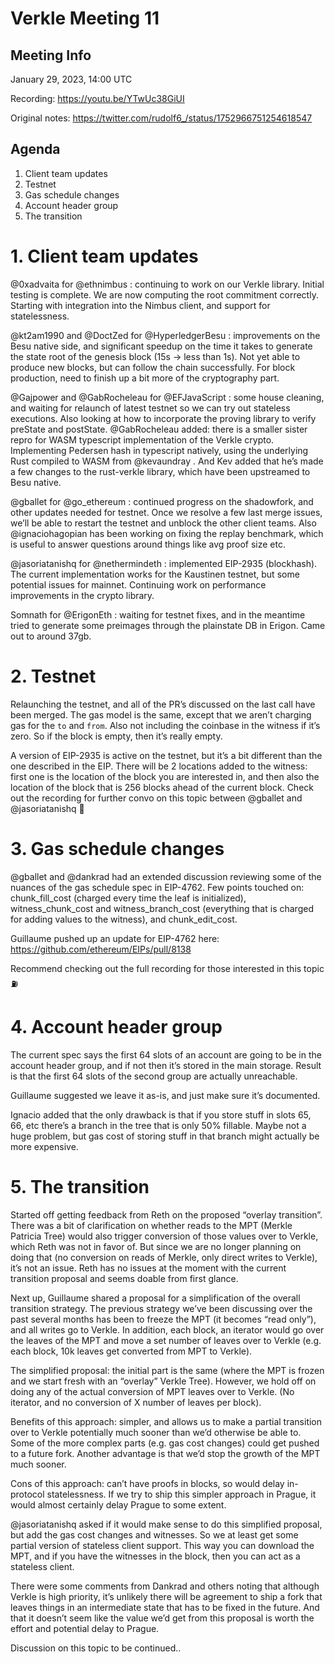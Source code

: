 # Verkle Meeting 11

## Meeting Info

January 29, 2023, 14:00 UTC

Recording: https://youtu.be/YTwUc38GiUI

Original notes: https://twitter.com/rudolf6_/status/1752966751254618547


## Agenda

1. Client team updates
2. Testnet
3. Gas schedule changes
4. Account header group
5. The transition

# 1. Client team updates

@0xadvaita
 for 
@ethnimbus
: continuing to work on our Verkle library. Initial testing is complete. We are now computing the root commitment correctly. Starting with integration into the Nimbus client, and support for statelessness.

@kt2am1990
 and 
@DoctZed
 for 
@HyperledgerBesu
: improvements on the Besu native side, and significant speedup on the time it takes to generate the state root of the genesis block (15s -> less than 1s). Not yet able to produce new blocks, but can follow the chain successfully. For block production, need to finish up a bit more of the cryptography part.

@Gajpower
 and 
@GabRocheleau
 for 
@EFJavaScript
: some house cleaning, and waiting for relaunch of latest testnet so we can try out stateless executions. Also looking at how to incorporate the proving library to verify preState and postState. 
@GabRocheleau
 added: there is a smaller sister repro for WASM typescript implementation of the Verkle crypto. Implementing Pedersen hash in typescript natively, using the underlying Rust compiled to WASM from 
@kevaundray
. And Kev added that he’s made a few changes to the rust-verkle library, which have been upstreamed to Besu native.

@gballet
 for 
@go_ethereum
: continued progress on the shadowfork, and other updates needed for testnet. Once we resolve a few last merge issues, we’ll be able to restart the testnet and unblock the other client teams. Also 
@ignaciohagopian
 has been working on fixing the replay benchmark, which is useful to answer questions around things like avg proof size etc. 

@jasoriatanishq
 for 
@nethermindeth
: implemented EIP-2935 (blockhash). The current implementation works for the Kaustinen testnet, but some potential issues for mainnet. Continuing work on performance improvements in the crypto library.

Somnath for 
@ErigonEth
: waiting for testnet fixes, and in the meantime tried to generate some preimages through the plainstate DB in Erigon. Came out to around 37gb.

# 2. Testnet

Relaunching the testnet, and all of the PR’s discussed on the last call have been merged. The gas model is the same, except that we aren’t charging gas for the `to` and `from`. Also not including the coinbase in the witness if it’s zero. So if the block is empty, then it’s really empty.

A version of EIP-2935 is active on the testnet, but it’s a bit different than the one described in the EIP. There will be 2 locations added to the witness: first one is the location of the block you are interested in, and then also the location of the block that is 256 blocks ahead of the current block. Check out the recording for further convo on this topic between 
@gballet
 and 
@jasoriatanishq
 💪

# 3. Gas schedule changes

@gballet
 and 
@dankrad
 had an extended discussion reviewing some of the nuances of the gas schedule spec in EIP-4762. Few points touched on: chunk_fill_cost (charged every time the leaf is initialized), witness_chunk_cost and witness_branch_cost (everything that is charged for adding values to the witness), and chunk_edit_cost.

Guillaume pushed up an update for EIP-4762 here: https://github.com/ethereum/EIPs/pull/8138

Recommend checking out the full recording for those interested in this topic ⛽️


# 4. Account header group

The current spec says the first 64 slots of an account are going to be in the account header group, and if not then it’s stored in the main storage. Result is that the first 64 slots of the second group are actually unreachable.

Guillaume suggested we leave it as-is, and just make sure it’s documented.

Ignacio added that the only drawback is that if you store stuff in slots 65, 66, etc there’s a branch in the tree that is only 50% fillable. Maybe not a huge problem, but gas cost of storing stuff in that branch might actually be more expensive.


# 5. The transition

Started off getting feedback from Reth on the proposed “overlay transition”. There was a bit of clarification on whether reads to the MPT (Merkle Patricia Tree) would also trigger conversion of those values over to Verkle, which Reth was not in favor of. But since we are no longer planning on doing that (no conversion on reads of Merkle, only direct writes to Verkle), it’s not an issue. Reth has no issues at the moment with the current transition proposal and seems doable from first glance.

Next up, Guillaume shared a proposal for a simplification of the overall transition strategy. The previous strategy we’ve been discussing over the past several months has been to freeze the MPT (it becomes “read only”), and all writes go to Verkle. In addition, each block, an iterator would go over the leaves of the MPT and move a set number of leaves over to Verkle (e.g. each block, 10k leaves get converted from MPT to Verkle).

The simplified proposal: the initial part is the same (where the MPT is frozen and we start fresh with an “overlay” Verkle Tree). However, we hold off on doing any of the actual conversion of MPT leaves over to Verkle. (No iterator, and no conversion of X number of leaves per block).

Benefits of this approach: simpler, and allows us to make a partial transition over to Verkle potentially much sooner than we’d otherwise be able to. Some of the more complex parts (e.g. gas cost changes) could get pushed to a future fork. Another advantage is that we’d stop the growth of the MPT much sooner.

Cons of this approach: can’t have proofs in blocks, so would delay in-protocol statelessness. If we try to ship this simpler approach in Prague, it would almost certainly delay Prague to some extent.

@jasoriatanishq
 asked if it would make sense to do this simplified proposal, but add the gas cost changes and witnesses. So we at least get some partial version of stateless client support. This way you can download the MPT, and if you have the witnesses in the block, then you can act as a stateless client.

There were some comments from Dankrad and others noting that although Verkle is high priority, it’s unlikely there will be agreement to ship a fork that leaves things in an intermediate state that has to be fixed in the future. And that it doesn’t seem like the value we’d get from this proposal is worth the effort and potential delay to Prague.

Discussion on this topic to be continued..